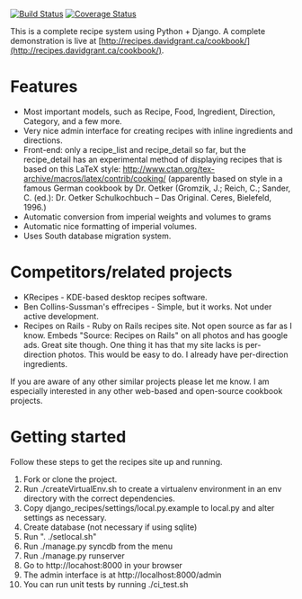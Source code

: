 [![Build Status](https://travis-ci.org/dgrant/django_recipes.png)](https://travis-ci.org/dgrant/django_recipes) [![Coverage Status](https://coveralls.io/repos/dgrant/django_recipes/badge.png)](https://coveralls.io/r/dgrant/django_recipes)

This is a complete recipe system using Python + Django. A complete demonstration is live at [http://recipes.davidgrant.ca/cookbook/](http://recipes.davidgrant.ca/cookbook/).

Features
========

* Most important models, such as Recipe, Food, Ingredient, Direction, Category, and a few more.
* Very nice admin interface for creating recipes with inline ingredients and directions.
* Front-end: only a recipe_list and recipe_detail so far, but the recipe_detail has an experimental method of displaying recipes that is based on this LaTeX style: http://www.ctan.org/tex-archive/macros/latex/contrib/cooking/ (apparently based on style in a famous German cookbook by Dr. Oetker (Gromzik, J.; Reich, C.; Sander, C. (ed.): Dr. Oetker Schulkochbuch – Das Original. Ceres, Bielefeld, 1996.)
* Automatic conversion from imperial weights and volumes to grams
* Automatic nice formatting of imperial volumes.
* Uses South database migration system.

Competitors/related projects
============================

* KRecipes - KDE-based desktop recipes software.
* Ben Collins-Sussman's effrecipes - Simple, but it works. Not under active development.
* Recipes on Rails - Ruby on Rails recipes site. Not open source as far as I know. Embeds "Source: Recipes on Rails" on all photos and has google ads. Great site though. One thing it has that my site lacks is per-direction photos. This would be easy to do. I already have per-direction ingredients.

If you are aware of any other similar projects please let me know. I am especially interested in any other web-based and open-source cookbook projects.

Getting started
===============

Follow these steps to get the recipes site up and running.

1. Fork or clone the project.
1. Run ./createVirtualEnv.sh to create a virtualenv environment in an env directory with the correct dependencies.
1. Copy django_recipes/settings/local.py.example to local.py and alter settings as necessary.
1. Create database (not necessary if using sqlite)
1. Run ". ./setlocal.sh"
1. Run ./manage.py syncdb from the menu
1. Run ./manage.py runserver
1. Go to http://locahost:8000 in your browser
1. The admin interface is at http://localhost:8000/admin
1. You can run unit tests by running ./ci_test.sh
